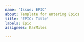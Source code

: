 ```yaml
---
name: 'Issue: EPIC'
about: Template for entering Epics
title: 'EPIC: Title'
labels: Epic
assignees: KarMiles

---
```



